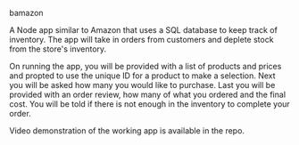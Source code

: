 bamazon

A Node app similar to Amazon that uses a SQL database to keep track of inventory. The app will take in orders from customers and deplete stock from the store's inventory.

On running the app, you will be provided with a list of products and prices and propted to use the unique ID for a product to make a selection. Next you will be asked how many you would like to purchase. Last you will be provided with an order review, how many of what you ordered and the final cost. You will be told if there is not enough in the inventory to complete your order.

Video demonstration of the working app is available in the repo.
